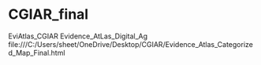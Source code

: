 # CGIAR_final
EviAtlas_CGIAR
Evidence_AtLas_Digital_Ag
file:///C:/Users/sheet/OneDrive/Desktop/CGIAR/Evidence_Atlas_Categorized_Map_Final.html
